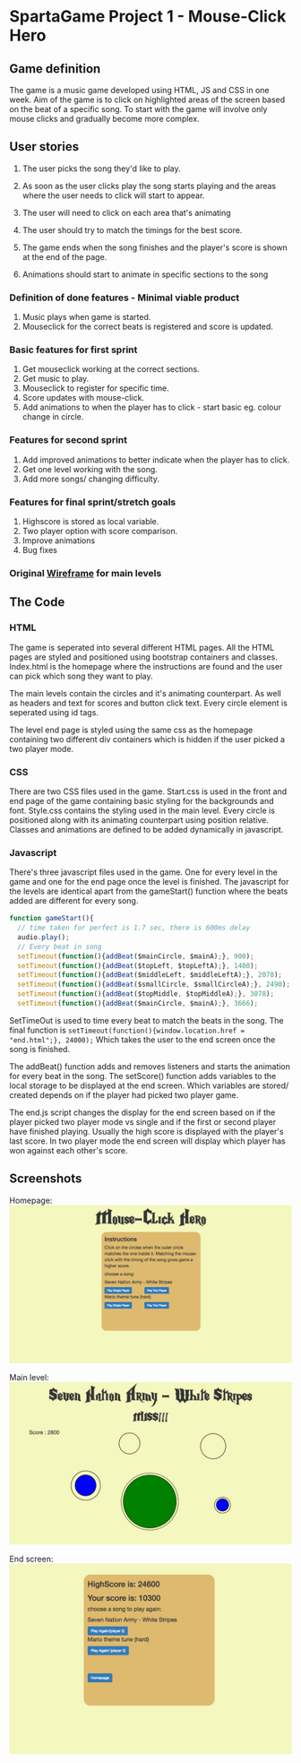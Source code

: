 # SpartaGame Project 1 - Mouse-Click Hero

## Game definition
The game is a music game developed using HTML, JS and CSS in one week. Aim of the game is to click on highlighted areas of the screen based on the beat of a specific song. To start with the game will involve only mouse clicks and gradually become more complex.

## User stories
1) The user picks the song they'd like to play. 

3) As soon as the user clicks play the song starts playing and the areas where the user needs to click will start to appear. 

2) The user will need to click on each area that's animating

3) The user should try to match the timings for the best score. 

1) The game ends when the song finishes and the player's score is shown at the end of the page. 

5) Animations should start to animate in specific sections to the song

### Definition of done features - Minimal viable product
1. Music plays when game is started.
2. Mouseclick for the correct beats is registered and score is updated.


### Basic features for first sprint
1. Get mouseclick working at the correct sections.
2. Get music to play.
3. Mouseclick to register for specific time.
4. Score updates with mouse-click.
5. Add animations to when the player has to click - start basic eg. colour change in circle.

### Features for second sprint
1. Add improved animations to better indicate when the player has to click.
2. Get one level working with the song.
3. Add more songs/ changing difficulty.

### Features for final sprint/stretch goals
1. Highscore is stored as local variable.
2. Two player option with score comparison.
3. Improve animations
4. Bug fixes

### Original [Wireframe](https://wireframe.cc/Xyuhcr) for main levels

## The Code

### HTML
The game is seperated into several different HTML pages. All the HTML pages are styled and positioned using bootstrap containers and classes. Index.html is the homepage where the instructions are found and the user can pick which song they want to play. 

The main levels contain the circles and it's animating counterpart. As well as headers and text for scores and button click text. Every circle element is seperated using id tags. 

The level end page is styled using the same css as the homepage containing two different div containers which is hidden if the user picked a two player mode. 

### CSS
There are two CSS files used in the game. Start.css is used in the front and end page of the game containing basic styling for the backgrounds and font. Style.css contains the styling used in the main level. Every circle is positioned along with its animating counterpart using position relative. Classes and animations are defined to be added dynamically in javascript. 

### Javascript
There's three javascript files used in the game. One for every level in the game and one for the end page once the level is finished. The javascript for the levels are identical apart from the gameStart() function where the beats added are different for every song. 

```javascript
function gameStart(){
  // time taken for perfect is 1.7 sec, there is 600ms delay
  audio.play();
  // Every beat in song
  setTimeout(function(){addBeat($mainCircle, $mainA);}, 900);
  setTimeout(function(){addBeat($topLeft, $topLeftA);}, 1400);
  setTimeout(function(){addBeat($middleLeft, $middleLeftA);}, 2070);
  setTimeout(function(){addBeat($smallCircle, $smallCircleA);}, 2490);
  setTimeout(function(){addBeat($topMiddle, $topMiddleA);}, 3078);
  setTimeout(function(){addBeat($mainCircle, $mainA);}, 3666);
```
SetTimeOut is used to time every beat to match the beats in the song. The final function is ```setTimeout(function(){window.location.href = "end.html";}, 24000);``` Which takes the user to the end screen once the song is finished.

The addBeat() function adds and removes listeners and starts the animation for every beat in the song. The setScore() function adds variables to the local storage to be displayed at the end screen. Which variables are stored/ created depends on if the player had picked two player game. 

The end.js script changes the display for the end screen based on if the player picked two player mode vs single and if the first or second player have finished playing. Usually the high score is displayed with the player's last score. In two player mode the end screen will display which player has won against each other's score. 

## Screenshots
Homepage: 
![homepage]

Main level:
![main]

End screen:
![end]


[homepage]:images/homepage.png
[main]:images/main.png
[end]:images/end.png